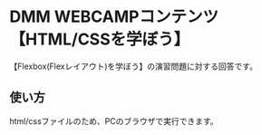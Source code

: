 # DMM WEBCAMPコンテンツ 【HTML/CSSを学ぼう】
【Flexbox(Flexレイアウト)を学ぼう】の演習問題に対する回答です。

## 使い方
html/cssファイルのため、PCのブラウザで実行できます。